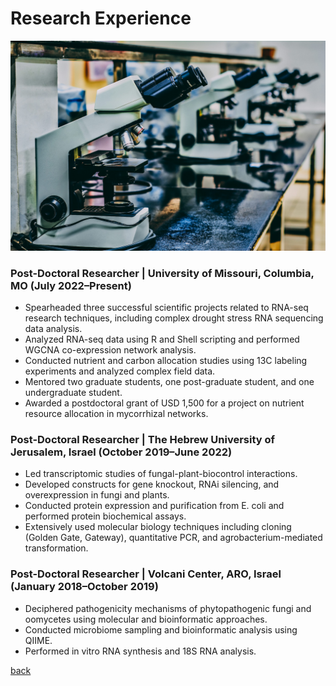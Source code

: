 
# Research Experience

![Research Banner Image](./Img_D/research_banner.jpg)

### Post-Doctoral Researcher | University of Missouri, Columbia, MO (July 2022–Present)
*   Spearheaded three successful scientific projects related to RNA-seq research techniques, including complex drought stress RNA sequencing data analysis.
*   Analyzed RNA-seq data using R and Shell scripting and performed WGCNA co-expression network analysis.
*   Conducted nutrient and carbon allocation studies using 13C labeling experiments and analyzed complex field data.
*   Mentored two graduate students, one post-graduate student, and one undergraduate student.
*   Awarded a postdoctoral grant of USD 1,500 for a project on nutrient resource allocation in mycorrhizal networks.

### Post-Doctoral Researcher | The Hebrew University of Jerusalem, Israel (October 2019–June 2022)
*   Led transcriptomic studies of fungal-plant-biocontrol interactions.
*   Developed constructs for gene knockout, RNAi silencing, and overexpression in fungi and plants.
*   Conducted protein expression and purification from E. coli and performed protein biochemical assays.
*   Extensively used molecular biology techniques including cloning (Golden Gate, Gateway), quantitative PCR, and agrobacterium-mediated transformation.

### Post-Doctoral Researcher | Volcani Center, ARO, Israel (January 2018–October 2019)
*   Deciphered pathogenicity mechanisms of phytopathogenic fungi and oomycetes using molecular and bioinformatic approaches.
*   Conducted microbiome sampling and bioinformatic analysis using QIIME.
*   Performed in vitro RNA synthesis and 18S RNA analysis.

[back](./)
